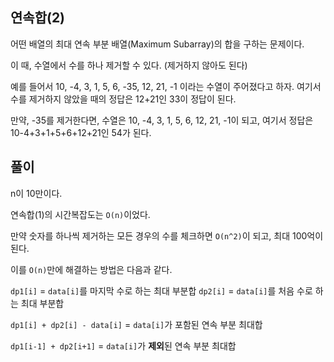 ## 연속합(2)

어떤 배열의 최대 연속 부분 배열(Maximum Subarray)의 합을 구하는 문제이다.

이 때, 수열에서 수를 하나 제거할 수 있다. (제거하지 않아도 된다)

예를 들어서 10, -4, 3, 1, 5, 6, -35, 12, 21, -1 이라는 수열이 주어졌다고 하자. 여기서 수를 제거하지 않았을 때의 정답은 12+21인 33이 정답이 된다.

만약, -35를 제거한다면, 수열은 10, -4, 3, 1, 5, 6, 12, 21, -1이 되고, 여기서 정답은 10-4+3+1+5+6+12+21인 54가 된다.

## 풀이

n이 10만이다.

연속합(1)의 시간복잡도는 `O(n)`이었다.

만약 숫자를 하나씩 제거하는 모든 경우의 수를 체크하면 `O(n^2)`이 되고, 최대 100억이 된다.

이를 `O(n)`만에 해결하는 방법은 다음과 같다.

`dp1[i]` = `data[i]`를 마지막 수로 하는 최대 부분합
`dp2[i]` = `data[i]`를 처음 수로 하는 최대 부분합

`dp1[i] + dp2[i] - data[i]` = `data[i]`가 포함된 연속 부분 최대합

`dp1[i-1] + dp2[i+1]` = `data[i]`가 **제외**된 연속 부분 최대합
